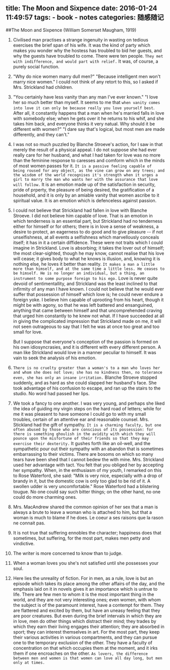 title: The Moon and Sixpence
date: 2016-01-24 11:49:57
tags: 
    - book
    - notes
categories: 随感随记
---

##The Moon and Sixpence (William Somerset Maugham, 1919)

1. Civilised man practises a strange ingenuity in wasting on tedious exercises the brief span of his wife. It was the kind of party which makes you wonder why the hostess has troubled to bid her guests, and why the guests have troubled to come. There were ten people. `They met with indifference, and would part with relief.` It was, of course, a purely social function.

2.  "Why do nice women marry dull men?" 
    "Because intelligent men won't marry nice women." 
    I could not think of any retort to this, so I asked if Mrs. Strickland had children.

3.  "You certainly have less vanity than any man I've ever known."
    "I love her so much better than myself. It seems to me that `when vanity comes into love it can only be because really you love yourself best`. After all, it constantly happens that a man when he's married falls in love with somebody else; when he gets over it he returns to his whif, and she takes him back, and everyone thinks it very natual. Why should it be different with women?" 
    "I dare say that's logical, but most men are made differently, and they can't."

4. I was not so much puzzled by Blanche Stroeve's action, for I saw in that merely the result of a physical appeal. I do not suppose she had ever really care for her husband, and what I had taken for love was no more than the feminine response to caresses and comform which in the minds of most women passes for it. `It is a passive feeling capable of being roused for any object, as the vine can grow on any trees; and the wisdom of the world recognises it's strength when it urges a girl to marry the man who wants her with the assurance that love will follow.` It is an emotion made up of the satisfaction in security, pride of prperty, the pleasure of being desired, the gratification of a household, and it is only by an amiable vanity that women ascribe to it spiritual value. It is an emotion which is defenceless against passion.

5. I could not believe that Strickland had fallen in love with Blanche Stroeve. I did not believe him capable of love. That is an emotion in which tenderness is an essential part, but Strickland had no tenderness either for himself or for others; there is in love a sense of weakness, a desire to protect, an eagerness to do good and to give pleasure -- if not unselfishness, at all events a selfishness which marvellously conceals itself; it has in it a certain diffidence. These were not traits which I could imagine in Strickland. Love is absorbing; it takes the lover out of himself; the most clear-sighted, though he may know, cannot realise that his love will cease; it gives body to what he knows is illusion, and, knowing it is nothing else, he loves it better than reality. `It makes a man a little more than himself, and at the same time a little less. He ceases to be himself. He is no longer an individual, but a thing, an instrument to some purpose foreign to his ego.` Love is never quite devoid of sentimentallity, and Strickland was the least inclined to that infirmity of any man I have known. I could not believe that he would ever suffer that possession of himself which love is; he could never endure a foreign yoke. I believe him capable of uprooting from his heart, though it might be with agony, so that he was left battered and ensanguined, anything that came between himself and that uncomprehended craving that urged him constantly to he knew not what. If I have succeeded at all in giving the complicated impression that Strickland made on me, it will not seen outrageous to say that I felt he was at once too great and too small for love.

    But I suppose that everyone's conception of the passion is formed on his own idiosyncrasies, and it is different with every different person. A man like Strickland would love in a manner peculiar to himself. It was vain to seek the analysis of his emotion.

6. `There is no cruelty greater than a woman's to a man who loves her and whom she does not love; she has no kindness then, no tolerance even, she has only an insane irritation.` Blanche Stroeve stopped suddenly, and as hard as she could slapped her husband's face. She took advantage of his confusion to escape, and ran up the stairs to the studio. No word had passed her lips.

7. We took a fancy to one another. I was very young, and perhaps she liked the idea of guiding my virgin steps on the hard road of letters; while for me it was pleasent to have someone I could go to with my small troubles, certain of an attentive ear and reasonable counsel. Mrs. Stickland had the gift of sympathy. `It is a charming faculty, but one often abused by those who are conscious of its possession: for there is something ghoulish in the avidity with which they will pounce upon the misfortune of their friends so that they may exercise their dexterity.` It gushes forth like an oil-well, and the sympathetic pour out their sympathy with an abandon that is sometimes embarrassing to their victims. There are bosoms on which so many tears have been shed that I cannot bedew the with mine. Mrs. Strickland used her advantage with tact. You felt that you obliged her by accepting her sympathy. When, in the enthusiasm of my youth, I remarked on this to Rose Waterford, she said: "Milk is very nice, especially with a drop of brandy in it, but the domestic cow is only too glad to be rid of it. A swollen udder is very uncomfortable." Rose Waterford had a blistering tougue. No one could say such bitter things; on the other hand, no one could do more charming ones.

8. Mrs. MacAndrew shared the common opinion of her sex that a man is always a brute to leave a woman who is attached to him, but that a woman is much to blame if he does. Le coeur a ses raisons que la rason ne connait pas.

9. It is not true that suffering ennobles the character; happiness does that sometimes, but suffering, for the most part, makes men petty and vindictive.

10. The writer is more concerned to know than to judge.

11. When a woman loves you she's not satisfied until she possesses your soul.

12. Here lies the unreality of fiction. For in men, as a rule, love is but an episode which takes its place among the other affairs of the day, and the emphasis laid on it in novels gives it an importance which is untrue to life. There are few men to whom it is the most important thing in the world, and they are not very interesting ones; even women, with whom the subject is of the paramount interest, have a contempt for them. They are flattered and excited by them, but have an uneasy feeling that they are poor creatures. But even during the brief intervals in which they are in love, men do other things which distract their mind; they trades by which they earn their living engages their attention; they are absorbed in sport; they can interest themselves in art. For the most part, they keep their various activities in various compartments, and they can pursue one to the temporary exclusion of the other. They have a faculty of concentration on that which occupies them at the moment, and it irks them if one encroaches on the other. `As lovers, the difference between men and women is that women can love all day long, but men only at times.`
